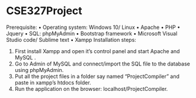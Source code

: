 # CSE327Project
Prerequisite:
•	Operating system: Windows 10/ Linux
•	Apache
•	PHP 
•	Jquery
•	SQL: phpMyAdmin
•	Bootstrap framework
•	Microsoft Visual Studio code/ Sublime text
•	Xampp
Installation steps:
1.	First install Xampp and open it’s control panel and start Apache and MySQL .
2.	Go to Admin of MySQL and connect/import the SQL file to the database using phpMyAdmin.
3.	Put all the project files in a folder say named “ProjectCompiler” and paste in xampp’s htdocs folder.
4.	Run the application on the browser: localhost/ProjectCompiler.
